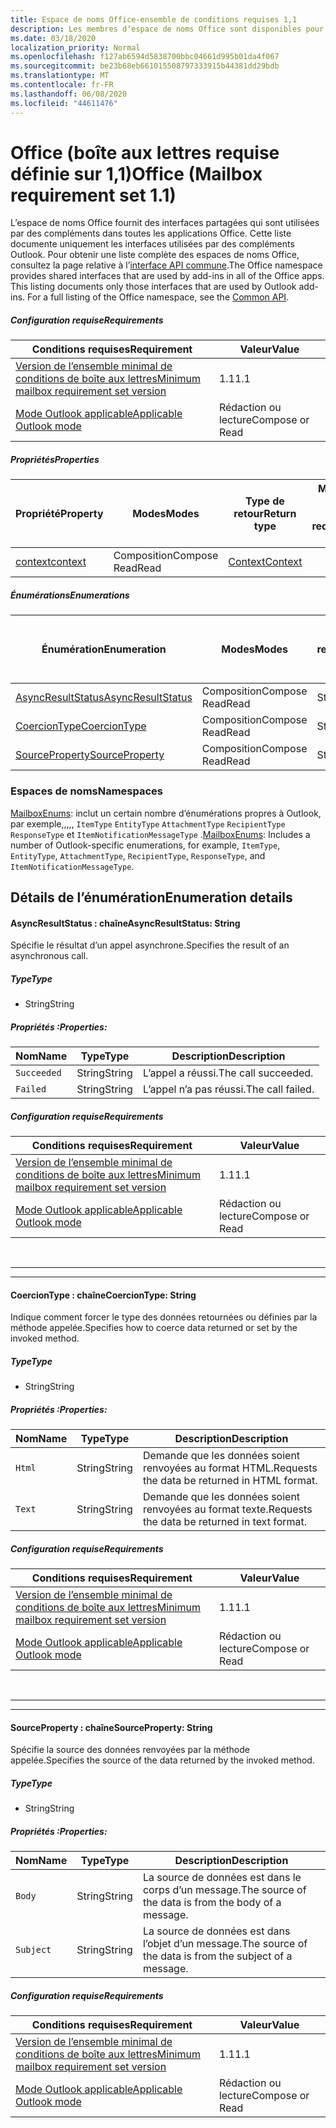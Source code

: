 ```yaml
---
title: Espace de noms Office-ensemble de conditions requises 1,1
description: Les membres d’espace de noms Office sont disponibles pour les compléments Outlook à l’aide de l’API de boîte aux lettres Set 1,1.
ms.date: 03/18/2020
localization_priority: Normal
ms.openlocfilehash: f127ab6594d5838700bbc04661d995b01da4f067
ms.sourcegitcommit: be23b68eb661015508797333915b44381dd29bdb
ms.translationtype: MT
ms.contentlocale: fr-FR
ms.lasthandoff: 06/08/2020
ms.locfileid: "44611476"
---
```

# <a name="office-mailbox-requirement-set-11"></a><span data-ttu-id="7deaf-103">Office (boîte aux lettres requise définie sur 1,1)</span><span class="sxs-lookup"><span data-stu-id="7deaf-103">Office (Mailbox requirement set 1.1)</span></span>

<span data-ttu-id="7deaf-p101">L’espace de noms Office fournit des interfaces partagées qui sont utilisées par des compléments dans toutes les applications Office. Cette liste documente uniquement les interfaces utilisées par des compléments Outlook. Pour obtenir une liste complète des espaces de noms Office, consultez la page relative à l’[interface API commune](/javascript/api/office).</span><span class="sxs-lookup"><span data-stu-id="7deaf-p101">The Office namespace provides shared interfaces that are used by add-ins in all of the Office apps. This listing documents only those interfaces that are used by Outlook add-ins. For a full listing of the Office namespace, see the [Common API](/javascript/api/office).</span></span>

##### <a name="requirements"></a><span data-ttu-id="7deaf-106">Configuration requise</span><span class="sxs-lookup"><span data-stu-id="7deaf-106">Requirements</span></span>

|<span data-ttu-id="7deaf-107">Conditions requises</span><span class="sxs-lookup"><span data-stu-id="7deaf-107">Requirement</span></span>| <span data-ttu-id="7deaf-108">Valeur</span><span class="sxs-lookup"><span data-stu-id="7deaf-108">Value</span></span>|
|---|---|
|[<span data-ttu-id="7deaf-109">Version de l’ensemble minimal de conditions de boîte aux lettres</span><span class="sxs-lookup"><span data-stu-id="7deaf-109">Minimum mailbox requirement set version</span></span>](../../requirement-sets/outlook-api-requirement-sets.md)| <span data-ttu-id="7deaf-110">1.1</span><span class="sxs-lookup"><span data-stu-id="7deaf-110">1.1</span></span>|
|[<span data-ttu-id="7deaf-111">Mode Outlook applicable</span><span class="sxs-lookup"><span data-stu-id="7deaf-111">Applicable Outlook mode</span></span>](../../../outlook/outlook-add-ins-overview.md#extension-points)| <span data-ttu-id="7deaf-112">Rédaction ou lecture</span><span class="sxs-lookup"><span data-stu-id="7deaf-112">Compose or Read</span></span>|

##### <a name="properties"></a><span data-ttu-id="7deaf-113">Propriétés</span><span class="sxs-lookup"><span data-stu-id="7deaf-113">Properties</span></span>

| <span data-ttu-id="7deaf-114">Propriété</span><span class="sxs-lookup"><span data-stu-id="7deaf-114">Property</span></span> | <span data-ttu-id="7deaf-115">Modes</span><span class="sxs-lookup"><span data-stu-id="7deaf-115">Modes</span></span> | <span data-ttu-id="7deaf-116">Type de retour</span><span class="sxs-lookup"><span data-stu-id="7deaf-116">Return type</span></span> | <span data-ttu-id="7deaf-117">Minimale</span><span class="sxs-lookup"><span data-stu-id="7deaf-117">Minimum</span></span><br><span data-ttu-id="7deaf-118">ensemble de conditions requises</span><span class="sxs-lookup"><span data-stu-id="7deaf-118">requirement set</span></span> |
|---|---|---|:---:|
| [<span data-ttu-id="7deaf-119">context</span><span class="sxs-lookup"><span data-stu-id="7deaf-119">context</span></span>](office.context.md) | <span data-ttu-id="7deaf-120">Composition</span><span class="sxs-lookup"><span data-stu-id="7deaf-120">Compose</span></span><br><span data-ttu-id="7deaf-121">Read</span><span class="sxs-lookup"><span data-stu-id="7deaf-121">Read</span></span> | [<span data-ttu-id="7deaf-122">Context</span><span class="sxs-lookup"><span data-stu-id="7deaf-122">Context</span></span>](/javascript/api/office/office.context?view=outlook-js-1.1) | [<span data-ttu-id="7deaf-123">1.1</span><span class="sxs-lookup"><span data-stu-id="7deaf-123">1.1</span></span>](../requirement-set-1.1/outlook-requirement-set-1.1.md) |

##### <a name="enumerations"></a><span data-ttu-id="7deaf-124">Énumérations</span><span class="sxs-lookup"><span data-stu-id="7deaf-124">Enumerations</span></span>

| <span data-ttu-id="7deaf-125">Énumération</span><span class="sxs-lookup"><span data-stu-id="7deaf-125">Enumeration</span></span> | <span data-ttu-id="7deaf-126">Modes</span><span class="sxs-lookup"><span data-stu-id="7deaf-126">Modes</span></span> | <span data-ttu-id="7deaf-127">Type de retour</span><span class="sxs-lookup"><span data-stu-id="7deaf-127">Return type</span></span> | <span data-ttu-id="7deaf-128">Minimale</span><span class="sxs-lookup"><span data-stu-id="7deaf-128">Minimum</span></span><br><span data-ttu-id="7deaf-129">ensemble de conditions requises</span><span class="sxs-lookup"><span data-stu-id="7deaf-129">requirement set</span></span> |
|---|---|---|:---:|
| [<span data-ttu-id="7deaf-130">AsyncResultStatus</span><span class="sxs-lookup"><span data-stu-id="7deaf-130">AsyncResultStatus</span></span>](#asyncresultstatus-string) | <span data-ttu-id="7deaf-131">Composition</span><span class="sxs-lookup"><span data-stu-id="7deaf-131">Compose</span></span><br><span data-ttu-id="7deaf-132">Read</span><span class="sxs-lookup"><span data-stu-id="7deaf-132">Read</span></span> | <span data-ttu-id="7deaf-133">String</span><span class="sxs-lookup"><span data-stu-id="7deaf-133">String</span></span> | [<span data-ttu-id="7deaf-134">1.1</span><span class="sxs-lookup"><span data-stu-id="7deaf-134">1.1</span></span>](../requirement-set-1.1/outlook-requirement-set-1.1.md) |
| [<span data-ttu-id="7deaf-135">CoercionType</span><span class="sxs-lookup"><span data-stu-id="7deaf-135">CoercionType</span></span>](#coerciontype-string) | <span data-ttu-id="7deaf-136">Composition</span><span class="sxs-lookup"><span data-stu-id="7deaf-136">Compose</span></span><br><span data-ttu-id="7deaf-137">Read</span><span class="sxs-lookup"><span data-stu-id="7deaf-137">Read</span></span> | <span data-ttu-id="7deaf-138">String</span><span class="sxs-lookup"><span data-stu-id="7deaf-138">String</span></span> | [<span data-ttu-id="7deaf-139">1.1</span><span class="sxs-lookup"><span data-stu-id="7deaf-139">1.1</span></span>](../requirement-set-1.1/outlook-requirement-set-1.1.md) |
| [<span data-ttu-id="7deaf-140">SourceProperty</span><span class="sxs-lookup"><span data-stu-id="7deaf-140">SourceProperty</span></span>](#sourceproperty-string) | <span data-ttu-id="7deaf-141">Composition</span><span class="sxs-lookup"><span data-stu-id="7deaf-141">Compose</span></span><br><span data-ttu-id="7deaf-142">Read</span><span class="sxs-lookup"><span data-stu-id="7deaf-142">Read</span></span> | <span data-ttu-id="7deaf-143">String</span><span class="sxs-lookup"><span data-stu-id="7deaf-143">String</span></span> | [<span data-ttu-id="7deaf-144">1.1</span><span class="sxs-lookup"><span data-stu-id="7deaf-144">1.1</span></span>](../requirement-set-1.1/outlook-requirement-set-1.1.md) |

### <a name="namespaces"></a><span data-ttu-id="7deaf-145">Espaces de noms</span><span class="sxs-lookup"><span data-stu-id="7deaf-145">Namespaces</span></span>

<span data-ttu-id="7deaf-146">[MailboxEnums](/javascript/api/outlook/office.mailboxenums.attachmentcontentformat?view=outlook-js-1.1): inclut un certain nombre d’énumérations propres à Outlook, par exemple,,,,, `ItemType` `EntityType` `AttachmentType` `RecipientType` `ResponseType` et `ItemNotificationMessageType` .</span><span class="sxs-lookup"><span data-stu-id="7deaf-146">[MailboxEnums](/javascript/api/outlook/office.mailboxenums.attachmentcontentformat?view=outlook-js-1.1): Includes a number of Outlook-specific enumerations, for example, `ItemType`, `EntityType`, `AttachmentType`, `RecipientType`, `ResponseType`, and `ItemNotificationMessageType`.</span></span>

## <a name="enumeration-details"></a><span data-ttu-id="7deaf-147">Détails de l’énumération</span><span class="sxs-lookup"><span data-stu-id="7deaf-147">Enumeration details</span></span>

#### <a name="asyncresultstatus-string"></a><span data-ttu-id="7deaf-148">AsyncResultStatus : chaîne</span><span class="sxs-lookup"><span data-stu-id="7deaf-148">AsyncResultStatus: String</span></span>

<span data-ttu-id="7deaf-149">Spécifie le résultat d’un appel asynchrone.</span><span class="sxs-lookup"><span data-stu-id="7deaf-149">Specifies the result of an asynchronous call.</span></span>

##### <a name="type"></a><span data-ttu-id="7deaf-150">Type</span><span class="sxs-lookup"><span data-stu-id="7deaf-150">Type</span></span>

*   <span data-ttu-id="7deaf-151">String</span><span class="sxs-lookup"><span data-stu-id="7deaf-151">String</span></span>

##### <a name="properties"></a><span data-ttu-id="7deaf-152">Propriétés :</span><span class="sxs-lookup"><span data-stu-id="7deaf-152">Properties:</span></span>

|<span data-ttu-id="7deaf-153">Nom</span><span class="sxs-lookup"><span data-stu-id="7deaf-153">Name</span></span>| <span data-ttu-id="7deaf-154">Type</span><span class="sxs-lookup"><span data-stu-id="7deaf-154">Type</span></span>| <span data-ttu-id="7deaf-155">Description</span><span class="sxs-lookup"><span data-stu-id="7deaf-155">Description</span></span>|
|---|---|---|
|`Succeeded`| <span data-ttu-id="7deaf-156">String</span><span class="sxs-lookup"><span data-stu-id="7deaf-156">String</span></span>|<span data-ttu-id="7deaf-157">L’appel a réussi.</span><span class="sxs-lookup"><span data-stu-id="7deaf-157">The call succeeded.</span></span>|
|`Failed`| <span data-ttu-id="7deaf-158">String</span><span class="sxs-lookup"><span data-stu-id="7deaf-158">String</span></span>|<span data-ttu-id="7deaf-159">L’appel n’a pas réussi.</span><span class="sxs-lookup"><span data-stu-id="7deaf-159">The call failed.</span></span>|

##### <a name="requirements"></a><span data-ttu-id="7deaf-160">Configuration requise</span><span class="sxs-lookup"><span data-stu-id="7deaf-160">Requirements</span></span>

|<span data-ttu-id="7deaf-161">Conditions requises</span><span class="sxs-lookup"><span data-stu-id="7deaf-161">Requirement</span></span>| <span data-ttu-id="7deaf-162">Valeur</span><span class="sxs-lookup"><span data-stu-id="7deaf-162">Value</span></span>|
|---|---|
|[<span data-ttu-id="7deaf-163">Version de l’ensemble minimal de conditions de boîte aux lettres</span><span class="sxs-lookup"><span data-stu-id="7deaf-163">Minimum mailbox requirement set version</span></span>](../../requirement-sets/outlook-api-requirement-sets.md)| <span data-ttu-id="7deaf-164">1.1</span><span class="sxs-lookup"><span data-stu-id="7deaf-164">1.1</span></span>|
|[<span data-ttu-id="7deaf-165">Mode Outlook applicable</span><span class="sxs-lookup"><span data-stu-id="7deaf-165">Applicable Outlook mode</span></span>](../../../outlook/outlook-add-ins-overview.md#extension-points)| <span data-ttu-id="7deaf-166">Rédaction ou lecture</span><span class="sxs-lookup"><span data-stu-id="7deaf-166">Compose or Read</span></span>|

<br>

---
---

#### <a name="coerciontype-string"></a><span data-ttu-id="7deaf-167">CoercionType : chaîne</span><span class="sxs-lookup"><span data-stu-id="7deaf-167">CoercionType: String</span></span>

<span data-ttu-id="7deaf-168">Indique comment forcer le type des données retournées ou définies par la méthode appelée.</span><span class="sxs-lookup"><span data-stu-id="7deaf-168">Specifies how to coerce data returned or set by the invoked method.</span></span>

##### <a name="type"></a><span data-ttu-id="7deaf-169">Type</span><span class="sxs-lookup"><span data-stu-id="7deaf-169">Type</span></span>

*   <span data-ttu-id="7deaf-170">String</span><span class="sxs-lookup"><span data-stu-id="7deaf-170">String</span></span>

##### <a name="properties"></a><span data-ttu-id="7deaf-171">Propriétés :</span><span class="sxs-lookup"><span data-stu-id="7deaf-171">Properties:</span></span>

|<span data-ttu-id="7deaf-172">Nom</span><span class="sxs-lookup"><span data-stu-id="7deaf-172">Name</span></span>| <span data-ttu-id="7deaf-173">Type</span><span class="sxs-lookup"><span data-stu-id="7deaf-173">Type</span></span>| <span data-ttu-id="7deaf-174">Description</span><span class="sxs-lookup"><span data-stu-id="7deaf-174">Description</span></span>|
|---|---|---|
|`Html`| <span data-ttu-id="7deaf-175">String</span><span class="sxs-lookup"><span data-stu-id="7deaf-175">String</span></span>|<span data-ttu-id="7deaf-176">Demande que les données soient renvoyées au format HTML.</span><span class="sxs-lookup"><span data-stu-id="7deaf-176">Requests the data be returned in HTML format.</span></span>|
|`Text`| <span data-ttu-id="7deaf-177">String</span><span class="sxs-lookup"><span data-stu-id="7deaf-177">String</span></span>|<span data-ttu-id="7deaf-178">Demande que les données soient renvoyées au format texte.</span><span class="sxs-lookup"><span data-stu-id="7deaf-178">Requests the data be returned in text format.</span></span>|

##### <a name="requirements"></a><span data-ttu-id="7deaf-179">Configuration requise</span><span class="sxs-lookup"><span data-stu-id="7deaf-179">Requirements</span></span>

|<span data-ttu-id="7deaf-180">Conditions requises</span><span class="sxs-lookup"><span data-stu-id="7deaf-180">Requirement</span></span>| <span data-ttu-id="7deaf-181">Valeur</span><span class="sxs-lookup"><span data-stu-id="7deaf-181">Value</span></span>|
|---|---|
|[<span data-ttu-id="7deaf-182">Version de l’ensemble minimal de conditions de boîte aux lettres</span><span class="sxs-lookup"><span data-stu-id="7deaf-182">Minimum mailbox requirement set version</span></span>](../../requirement-sets/outlook-api-requirement-sets.md)| <span data-ttu-id="7deaf-183">1.1</span><span class="sxs-lookup"><span data-stu-id="7deaf-183">1.1</span></span>|
|[<span data-ttu-id="7deaf-184">Mode Outlook applicable</span><span class="sxs-lookup"><span data-stu-id="7deaf-184">Applicable Outlook mode</span></span>](../../../outlook/outlook-add-ins-overview.md#extension-points)| <span data-ttu-id="7deaf-185">Rédaction ou lecture</span><span class="sxs-lookup"><span data-stu-id="7deaf-185">Compose or Read</span></span>|

<br>

---
---

#### <a name="sourceproperty-string"></a><span data-ttu-id="7deaf-186">SourceProperty : chaîne</span><span class="sxs-lookup"><span data-stu-id="7deaf-186">SourceProperty: String</span></span>

<span data-ttu-id="7deaf-187">Spécifie la source des données renvoyées par la méthode appelée.</span><span class="sxs-lookup"><span data-stu-id="7deaf-187">Specifies the source of the data returned by the invoked method.</span></span>

##### <a name="type"></a><span data-ttu-id="7deaf-188">Type</span><span class="sxs-lookup"><span data-stu-id="7deaf-188">Type</span></span>

*   <span data-ttu-id="7deaf-189">String</span><span class="sxs-lookup"><span data-stu-id="7deaf-189">String</span></span>

##### <a name="properties"></a><span data-ttu-id="7deaf-190">Propriétés :</span><span class="sxs-lookup"><span data-stu-id="7deaf-190">Properties:</span></span>

|<span data-ttu-id="7deaf-191">Nom</span><span class="sxs-lookup"><span data-stu-id="7deaf-191">Name</span></span>| <span data-ttu-id="7deaf-192">Type</span><span class="sxs-lookup"><span data-stu-id="7deaf-192">Type</span></span>| <span data-ttu-id="7deaf-193">Description</span><span class="sxs-lookup"><span data-stu-id="7deaf-193">Description</span></span>|
|---|---|---|
|`Body`| <span data-ttu-id="7deaf-194">String</span><span class="sxs-lookup"><span data-stu-id="7deaf-194">String</span></span>|<span data-ttu-id="7deaf-195">La source de données est dans le corps d’un message.</span><span class="sxs-lookup"><span data-stu-id="7deaf-195">The source of the data is from the body of a message.</span></span>|
|`Subject`| <span data-ttu-id="7deaf-196">String</span><span class="sxs-lookup"><span data-stu-id="7deaf-196">String</span></span>|<span data-ttu-id="7deaf-197">La source de données est dans l’objet d’un message.</span><span class="sxs-lookup"><span data-stu-id="7deaf-197">The source of the data is from the subject of a message.</span></span>|

##### <a name="requirements"></a><span data-ttu-id="7deaf-198">Configuration requise</span><span class="sxs-lookup"><span data-stu-id="7deaf-198">Requirements</span></span>

|<span data-ttu-id="7deaf-199">Conditions requises</span><span class="sxs-lookup"><span data-stu-id="7deaf-199">Requirement</span></span>| <span data-ttu-id="7deaf-200">Valeur</span><span class="sxs-lookup"><span data-stu-id="7deaf-200">Value</span></span>|
|---|---|
|[<span data-ttu-id="7deaf-201">Version de l’ensemble minimal de conditions de boîte aux lettres</span><span class="sxs-lookup"><span data-stu-id="7deaf-201">Minimum mailbox requirement set version</span></span>](../../requirement-sets/outlook-api-requirement-sets.md)| <span data-ttu-id="7deaf-202">1.1</span><span class="sxs-lookup"><span data-stu-id="7deaf-202">1.1</span></span>|
|[<span data-ttu-id="7deaf-203">Mode Outlook applicable</span><span class="sxs-lookup"><span data-stu-id="7deaf-203">Applicable Outlook mode</span></span>](../../../outlook/outlook-add-ins-overview.md#extension-points)| <span data-ttu-id="7deaf-204">Rédaction ou lecture</span><span class="sxs-lookup"><span data-stu-id="7deaf-204">Compose or Read</span></span>|